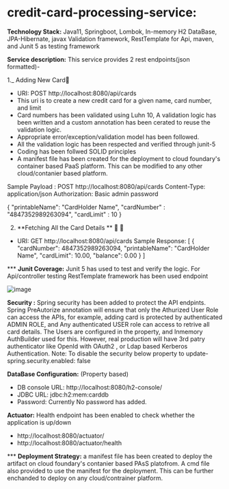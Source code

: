 # credit-card-processing-service:

**Technology Stack:**  Java11, Springboot, Lombok, In-memory H2 DataBase, JPA-Hibernate, javax Validation framework, RestTemplate for Api, maven, and Junit 5 as testing framework

 
**Service description:**
This service provides 2 rest endpoints(json formatted)- 

1._ Adding New Card🥇 

 - URI: POST http://localhost:8080/api/cards  
- This uri is to create a new credit card for a given name, card number, and limit
- Card numbers has been validated using Luhn 10, A validation logic has been written and a custom annotation has been cerated to reuse the validation logic. 
- Appropriate error/exception/validation model has been followed.
- All the validation logic has been respected and verified through junit-5
- Coding has been follwed SOLID principles
- A manifest file has been created for the deployment to cloud foundary's container based PaaS platform. This can be modified to any other cloud/contanier based platform.   

Sample Payload : 
POST http://localhost:8080/api/cards
Content-Type: application/json
Authorization: Basic admin password

{
  "printableName": "CardHolder Name", "cardNumber" : "4847352989263094", "cardLimit" : 10
}



2. **Fetching All the Card Details ** 🥇 🥇 
  - URI: GET http://localhost:8080/api/cards 
	Sample Response: 
	[
  {
    "cardNumber": 4847352989263094,
    "printableName": "CardHolder Name",
    "cardLimit": 10.00,
    "balance": 0.00
  }
]



*** **Junit Coverage:**
Junit 5 has used to test and verify the logic. For Api/controller testing RestTemplate framework has been used endpoint

![image](https://user-images.githubusercontent.com/27267623/160946480-75202771-f02e-492e-a29e-6de8488f9804.png)


**Security :**  Spring security has been added to protect the API endpints. Spring PreAutorize annotation will ensure that only the Athurized User Role can access the APIs, for example, adding card is protected by authenticated ADMIN ROLE, and Any authenticated USER role can access to retrive all card details. The Users are configured in the property, and Inmemory AuthBuilder used for this. However, real production will have 3rd patry authenticator like OpenId with OAuth2 , or Ldap based Kerberos Authentication. 
Note: To disable the security below property to update- 
spring.security.enabled: false 

**DataBase Configuration:** (Property based)
 - DB console URL: http://localhost:8080/h2-console/
 - JDBC URL: jdbc:h2:mem:carddb
 - Password: Currently No password has added. 

**Actuator:** Health endpoint has been enabled to check whether the application is up/down
- http://localhost:8080/actuator/ 
- http://localhost:8080/actuator/health 

*** **Deployment Strategy:** a manifest file has been created to deploy the artifact on cloud foundary's contanier based PAsS platofrom. A cmd file also provided to use the manifest for the deployment. This can be further enchanded to deploy on any cloud/contrainer platform.    

